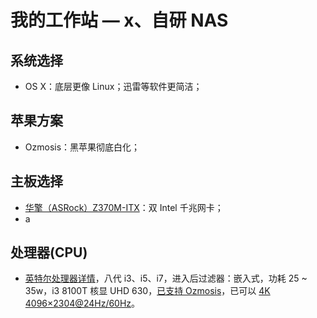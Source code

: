 # 我的工作站 — x、自研 NAS

## 系统选择
- OS X：底层更像 Linux；迅雷等软件更简洁；

## 苹果方案
- Ozmosis：黑苹果彻底白化；

## 主板选择
- [华擎（ASRock）Z370M-ITX](http://www.asrock.cn/mb/Intel/Z370M-ITXac/index.cn.asp)：双 Intel 千兆网卡；
- a 

## 处理器(CPU)
- [英特尔处理器详情](https://ark.intel.com/zh-cn#@PanelLabel122139)，八代 i3、i5、i7，进入后过滤器：嵌入式，功耗 25 ~ 35w，i3 8100T 核显 UHD 630，[已支持 Ozmosis](https://www.cmlnt.com/?thread-10.htm)，已可以 [4K 4096×2304@24Hz/60Hz](http://www.lotpc.com/yjzs/6873.html)。










